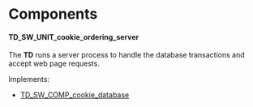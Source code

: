 # Components

#### TD_SW_UNIT_cookie_ordering_server

The **TD** runs a server process to handle the database transactions and accept web page requests.

Implements:

- [TD_SW_COMP_cookie_database](#TD_sw_comp_cookie_database)
